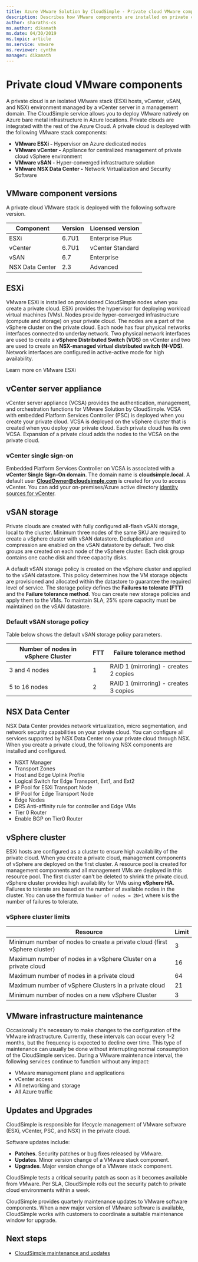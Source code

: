 ```yaml
---
title: Azure VMware Solution by CloudSimple - Private cloud VMware components 
description: Describes how VMware components are installed on private cloud 
author: sharaths-cs
ms.author: dikamath
ms.date: 04/30/2019
ms.topic: article
ms.service: vmware
ms.reviewer: cynthn
manager: dikamath 
---
```

# Private cloud VMware components

A private cloud is an isolated VMware stack (ESXi hosts, vCenter, vSAN, and NSX) environment managed by a vCenter server in a management domain.  The CloudSimple service allows you to deploy VMware natively on Azure bare metal infrastructure in Azure locations.  Private clouds are integrated with the rest of the Azure Cloud.  A private cloud is deployed with the following VMware stack components:

* **VMware ESXi -** Hypervisor on Azure dedicated nodes
* **VMware vCenter -** Appliance for centralized management of private cloud vSphere environment
* **VMware vSAN -** Hyper-converged infrastructure solution
* **VMware NSX Data Center -** Network Virtualization and Security Software  

## VMware component versions

A private cloud VMware stack is deployed with the following software version.

| Component | Version | Licensed version |
|-----------|---------|------------------|
| ESXi | 6.7U1 | Enterprise Plus |
| vCenter | 6.7U1 | vCenter Standard |
| vSAN | 6.7 | Enterprise |
| NSX Data Center | 2.3 | Advanced |

## ESXi

VMware ESXi is installed on provisioned CloudSimple nodes when you create a private cloud.  ESXi provides the hypervisor for deploying workload virtual machines (VMs).  Nodes provide hyper-converged infrastructure (compute and storage) on your private cloud.  The nodes are a part of the vSphere cluster on the private cloud.  Each node has four physical networks interfaces connected to underlay network.  Two physical network interfaces are used to create a **vSphere Distributed Switch (VDS)** on vCenter and two are used to create an **NSX-managed virtual distributed switch (N-VDS)**.  Network interfaces are configured in active-active mode for high availability.

Learn more on VMware ESXi

## vCenter server appliance

vCenter server appliance (VCSA) provides the authentication, management, and orchestration functions for VMware Solution by CloudSimple. VCSA with embedded Platform Services Controller (PSC) is deployed when you create your private cloud.  VCSA is deployed on the vSphere cluster that is created when you deploy your private cloud.  Each private cloud has its own VCSA.  Expansion of a private cloud adds the nodes to the VCSA on the private cloud.

### vCenter single sign-on

Embedded Platform Services Controller on VCSA is associated with a **vCenter Single Sign-On domain**.  The domain name is **cloudsimple.local**.  A default user **CloudOwner@cloudsimple.com** is created for you to access vCenter.  You can add your on-premises/Azure active directory [identity sources for vCenter](https://docs.azure.cloudsimple.com/set-vcenter-identity/).

## vSAN storage

Private clouds are created with fully configured all-flash vSAN storage, local to the cluster.  Minimum three nodes of the same SKU are required to create a vSphere cluster with vSAN datastore.  Deduplication and compression are enabled on the vSAN datastore by default.  Two disk groups are created on each node of the vSphere cluster. Each disk group contains one cache disk and three capacity disks.

A default vSAN storage policy is created on the vSphere cluster and applied to the vSAN datastore.  This policy determines how the VM storage objects are provisioned and allocated within the datastore to guarantee the required level of service.  The storage policy defines the **Failures to tolerate (FTT)** and the **Failure tolerance method**.  You can create new storage policies and apply them to the VMs. To maintain SLA, 25% spare capacity must be maintained on the vSAN datastore.  

### Default vSAN storage policy

Table below shows the default vSAN storage policy parameters.

| Number of nodes in vSphere Cluster | FTT | Failure tolerance method |
|------------------------------------|-----|--------------------------|
| 3 and 4 nodes | 1 | RAID 1 (mirroring) - creates 2 copies |
| 5 to 16 nodes | 2 | RAID 1 (mirroring) - creates 3 copies |

## NSX Data Center

NSX Data Center provides network virtualization, micro segmentation, and network security capabilities on your private cloud.  You can configure all services supported by NSX Data Center on your private cloud through NSX.  When you create a private cloud, the following NSX components are installed and configured.

* NSXT Manager
* Transport Zones
* Host and Edge Uplink Profile
* Logical Switch for Edge Transport, Ext1, and Ext2
* IP Pool for ESXi Transport Node
* IP Pool for Edge Transport Node
* Edge Nodes
* DRS Anti-affinity rule for controller and Edge VMs
* Tier 0 Router
* Enable BGP on Tier0 Router

## vSphere cluster

ESXi hosts are configured as a cluster to ensure high availability of the private cloud.  When you create a private cloud, management components of vSphere are deployed on the first cluster.  A resource pool is created for management components and all management VMs are deployed in this resource pool. The first cluster can't be deleted to shrink the private cloud.  vSphere cluster provides high availability for VMs using **vSphere HA**.  Failures to tolerate are based on the number of available nodes in the cluster.  You can use the formula ```Number of nodes = 2N+1``` where ```N``` is the number of failures to tolerate.

### vSphere cluster limits

| Resource | Limit |
|----------|-------|
| Minimum number of nodes to create a private cloud (first vSphere cluster) | 3 |
| Maximum number of nodes in a vSphere Cluster on a private cloud | 16 |
| Maximum number of nodes in a private cloud | 64 |
| Maximum number of vSphere Clusters in a private cloud | 21 |
| Minimum number of nodes on a new vSphere Cluster | 3 |

## VMware infrastructure maintenance

Occasionally it's necessary to make changes to the configuration of the VMware infrastructure. Currently, these intervals can occur every 1-2 months, but the frequency is expected to decline over time. This type of maintenance can usually be done without interrupting normal consumption of the CloudSimple services. During a VMware maintenance interval, the following services continue to function without any impact:

* VMware management plane and applications
* vCenter access
* All networking and storage
* All Azure traffic

## Updates and Upgrades

CloudSimple is responsible for lifecycle management of VMware software (ESXi, vCenter, PSC, and NSX) in the private cloud.

Software updates include:

* **Patches**. Security patches or bug fixes released by VMware.
* **Updates**. Minor version change of a VMware stack component.
* **Upgrades**. Major version change of a VMware stack component.

CloudSimple tests a critical security patch as soon as it becomes available from VMware. Per SLA, CloudSimple rolls out the security patch to private cloud environments within a week.

CloudSimple provides quarterly maintenance updates to VMware software components. When a new major version of VMware software is available, CloudSimple works with customers to coordinate a suitable maintenance window for upgrade.  

## Next steps

* [CloudSimple maintenance and updates](cloudsimple-maintenance-updates.md)